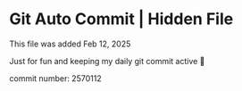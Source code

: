 # Git Auto Commit | Hidden File

This file was added Feb 12, 2025

Just for fun and keeping my daily git commit active 🤪

commit number: 2570112
